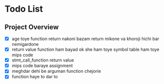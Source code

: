 # Todo List

## Project Overview

- [x] age toye function return nakoni bazam return mikone va khoroji hichi bar nemigardone
- [x] return value function ham bayad ok she ham toye symbol table ham toye mips code
- [x] stmt_call_function return value
- [x] mips code baraye assignment
- [x] meghdar dehi be arguman function chejorie
- [x] function haye to dar to
